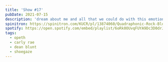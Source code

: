 ```yaml
---
title: 'Show #17'
pubDate: 2021-07-15
description: 'dream about me and all that we could do with this emotion'
spinitron: https://spinitron.com/KUCR/pl/13874060/Quadraphonic-Rock-Block
spotify: https://open.spotify.com/embed/playlist/6oRk0OUvqFUYA9Dc3D0drJ
tags:
  - opeth
  - carly rae
  - dean blunt
  - shoegaze
---
```

